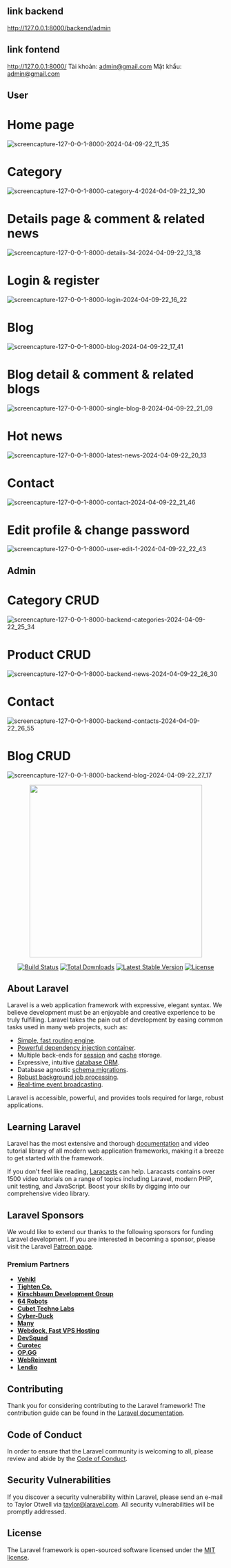 ## link backend
http://127.0.0.1:8000/backend/admin
## link fontend
http://127.0.0.1:8000/
Tài khoản: admin@gmail.com
Mật khẩu: admin@gmail.com
## User
# Home page
![screencapture-127-0-0-1-8000-2024-04-09-22_11_35](https://github.com/LeHuyHieu/Laravel_TinTuc/assets/126578220/c8f74893-73bc-438f-a14a-5dbee352d01d)
# Category
![screencapture-127-0-0-1-8000-category-4-2024-04-09-22_12_30](https://github.com/LeHuyHieu/Laravel_TinTuc/assets/126578220/591a942e-98f7-46d7-aa44-561c37c843c0)
# Details page & comment & related news
![screencapture-127-0-0-1-8000-details-34-2024-04-09-22_13_18](https://github.com/LeHuyHieu/Laravel_TinTuc/assets/126578220/b7ead7b0-6388-40bd-8fe0-fc7259a66267)
# Login & register
![screencapture-127-0-0-1-8000-login-2024-04-09-22_16_22](https://github.com/LeHuyHieu/Laravel_TinTuc/assets/126578220/b9bdf78b-fc7b-4c77-85a3-9f47e7b72f57)
# Blog
![screencapture-127-0-0-1-8000-blog-2024-04-09-22_17_41](https://github.com/LeHuyHieu/Laravel_TinTuc/assets/126578220/a15e0225-cb87-44d8-833e-9f9799c66dc0)
# Blog detail & comment & related blogs
![screencapture-127-0-0-1-8000-single-blog-8-2024-04-09-22_21_09](https://github.com/LeHuyHieu/Laravel_TinTuc/assets/126578220/5a66cc73-e37d-436d-a5f5-afb5e70371e0)
# Hot news
![screencapture-127-0-0-1-8000-latest-news-2024-04-09-22_20_13](https://github.com/LeHuyHieu/Laravel_TinTuc/assets/126578220/4ab0eccd-e37d-45b4-a4ee-13ea272859d4)
# Contact
![screencapture-127-0-0-1-8000-contact-2024-04-09-22_21_46](https://github.com/LeHuyHieu/Laravel_TinTuc/assets/126578220/422b6896-47eb-400c-88f7-696884371603)
# Edit profile & change password
![screencapture-127-0-0-1-8000-user-edit-1-2024-04-09-22_22_43](https://github.com/LeHuyHieu/Laravel_TinTuc/assets/126578220/ca2ccc01-1fda-46da-845c-6f9c917211b6)
## Admin
# Category CRUD
![screencapture-127-0-0-1-8000-backend-categories-2024-04-09-22_25_34](https://github.com/LeHuyHieu/Laravel_TinTuc/assets/126578220/d4fd60c0-e95f-4db8-ae4e-66868ab9ec65)
# Product CRUD
![screencapture-127-0-0-1-8000-backend-news-2024-04-09-22_26_30](https://github.com/LeHuyHieu/Laravel_TinTuc/assets/126578220/7936114f-d646-42ee-9f3a-a6c04f2575c3)
# Contact
![screencapture-127-0-0-1-8000-backend-contacts-2024-04-09-22_26_55](https://github.com/LeHuyHieu/Laravel_TinTuc/assets/126578220/9ffe270b-e776-4859-8dbf-9070b124860f)
# Blog CRUD
![screencapture-127-0-0-1-8000-backend-blog-2024-04-09-22_27_17](https://github.com/LeHuyHieu/Laravel_TinTuc/assets/126578220/d828086e-25dd-4e69-86a2-d9357fe3a7f5)


<p align="center"><a href="https://laravel.com" target="_blank"><img src="https://raw.githubusercontent.com/laravel/art/master/logo-lockup/5%20SVG/2%20CMYK/1%20Full%20Color/laravel-logolockup-cmyk-red.svg" width="400"></a></p>

<p align="center">
<a href="https://travis-ci.org/laravel/framework"><img src="https://travis-ci.org/laravel/framework.svg" alt="Build Status"></a>
<a href="https://packagist.org/packages/laravel/framework"><img src="https://img.shields.io/packagist/dt/laravel/framework" alt="Total Downloads"></a>
<a href="https://packagist.org/packages/laravel/framework"><img src="https://img.shields.io/packagist/v/laravel/framework" alt="Latest Stable Version"></a>
<a href="https://packagist.org/packages/laravel/framework"><img src="https://img.shields.io/packagist/l/laravel/framework" alt="License"></a>
</p>

## About Laravel

Laravel is a web application framework with expressive, elegant syntax. We believe development must be an enjoyable and creative experience to be truly fulfilling. Laravel takes the pain out of development by easing common tasks used in many web projects, such as:

- [Simple, fast routing engine](https://laravel.com/docs/routing).
- [Powerful dependency injection container](https://laravel.com/docs/container).
- Multiple back-ends for [session](https://laravel.com/docs/session) and [cache](https://laravel.com/docs/cache) storage.
- Expressive, intuitive [database ORM](https://laravel.com/docs/eloquent).
- Database agnostic [schema migrations](https://laravel.com/docs/migrations).
- [Robust background job processing](https://laravel.com/docs/queues).
- [Real-time event broadcasting](https://laravel.com/docs/broadcasting).

Laravel is accessible, powerful, and provides tools required for large, robust applications.

## Learning Laravel

Laravel has the most extensive and thorough [documentation](https://laravel.com/docs) and video tutorial library of all modern web application frameworks, making it a breeze to get started with the framework.

If you don't feel like reading, [Laracasts](https://laracasts.com) can help. Laracasts contains over 1500 video tutorials on a range of topics including Laravel, modern PHP, unit testing, and JavaScript. Boost your skills by digging into our comprehensive video library.

## Laravel Sponsors

We would like to extend our thanks to the following sponsors for funding Laravel development. If you are interested in becoming a sponsor, please visit the Laravel [Patreon page](https://patreon.com/taylorotwell).

### Premium Partners

- **[Vehikl](https://vehikl.com/)**
- **[Tighten Co.](https://tighten.co)**
- **[Kirschbaum Development Group](https://kirschbaumdevelopment.com)**
- **[64 Robots](https://64robots.com)**
- **[Cubet Techno Labs](https://cubettech.com)**
- **[Cyber-Duck](https://cyber-duck.co.uk)**
- **[Many](https://www.many.co.uk)**
- **[Webdock, Fast VPS Hosting](https://www.webdock.io/en)**
- **[DevSquad](https://devsquad.com)**
- **[Curotec](https://www.curotec.com/services/technologies/laravel/)**
- **[OP.GG](https://op.gg)**
- **[WebReinvent](https://webreinvent.com/?utm_source=laravel&utm_medium=github&utm_campaign=patreon-sponsors)**
- **[Lendio](https://lendio.com)**

## Contributing

Thank you for considering contributing to the Laravel framework! The contribution guide can be found in the [Laravel documentation](https://laravel.com/docs/contributions).

## Code of Conduct

In order to ensure that the Laravel community is welcoming to all, please review and abide by the [Code of Conduct](https://laravel.com/docs/contributions#code-of-conduct).

## Security Vulnerabilities

If you discover a security vulnerability within Laravel, please send an e-mail to Taylor Otwell via [taylor@laravel.com](mailto:taylor@laravel.com). All security vulnerabilities will be promptly addressed.

## License

The Laravel framework is open-sourced software licensed under the [MIT license](https://opensource.org/licenses/MIT).
